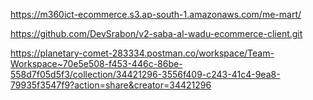 https://m360ict-ecommerce.s3.ap-south-1.amazonaws.com/me-mart/

https://github.com/DevSrabon/v2-saba-al-wadu-ecommerce-client.git

https://planetary-comet-283334.postman.co/workspace/Team-Workspace~70e5e508-f453-446c-86be-558d7f05d5f3/collection/34421296-3556f409-c243-41c4-9ea8-79935f3547f9?action=share&creator=34421296
